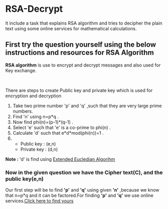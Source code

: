 # RSA-Decrypt
It include a task that explains RSA algorithm and tries to decipher the plain text using some online services for mathematical calculations.
<h2>First try the question yourself using the below instructions and resources for RSA Algorithm</h2>
<p><strong>RSA algorithm</strong> is use to encrypt and decrypt messages and also used for Key exchange. </p><br>
<p>There are steps to create Public key and private key which is used for encryption and decryption </p>
<ol>
  <li>Take two prime number 'p' and 'q' ,such that they are very large prime numbers.</li>
  <li>Find 'n' using n=p*q .</li>
  <li>Now find phi(n)=(p-1)*(q-1) .</li>
  <li>Select 'e' such that 'e' is a co-prime to phi(n) .</li>
  <li>Calculate 'd' such that e*d*mod(phi(n))=1 .</li>
  <li>
    <ul>
      <li>Public key : (e,n)</li>
      <li>Private key : (d,n)</li>
    </ul>
  </li>
</ol>
<p><strong>Note : </strong> 'd' is find using <a href="https://en.wikipedia.org/wiki/Extended_Euclidean_algorithm">Extended Eucledian Algorihm</a></p>
</h>
<h3>Now in the given question we have the Cipher text(C), and the public key(e,n)</h3>
<p>Our first step will be to find <strong>'p'</strong> and <strong>'q'</strong> using given <strong>'n'</strong> ,because we know that n=p*q and it can be factored.For finding <strong>'p'</strong> and <strong>'q'</strong> we use online services.<a href="https://www.alpertron.com.ar/ECM.HTM">Click here to find yours</a></p>
  



